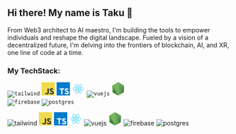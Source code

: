 ## Hi there! My name is Taku 👋

From Web3 architect to AI maestro, I'm building the tools to empower individuals and reshape the digital landscape. Fueled by a vision of a decentralized future, I'm delving into the frontiers of blockchain, AI, and XR, one line of code at a time.

### My TechStack:

<code><img height="30" alt="tailwind" src="https://www.svgrepo.com/show/354431/tailwindcss-icon.svg"></code>
<code><img height="30" alt="javascript" src="https://raw.githubusercontent.com/github/explore/80688e429a7d4ef2fca1e82350fe8e3517d3494d/topics/javascript/javascript.png"></code>
<code><img height="30" alt="typescript" src="https://raw.githubusercontent.com/github/explore/80688e429a7d4ef2fca1e82350fe8e3517d3494d/topics/typescript/typescript.png"></code>
<code><img height="30" alt="react" src="https://raw.githubusercontent.com/github/explore/80688e429a7d4ef2fca1e82350fe8e3517d3494d/topics/react/react.png"></code>
<code><img height="30" alt="vuejs" src="https://uxwing.com/wp-content/themes/uxwing/download/brands-and-social-media/vue-js-icon.png"></code>
<code><img height="30" alt="nodejs" src="https://raw.githubusercontent.com/github/explore/80688e429a7d4ef2fca1e82350fe8e3517d3494d/topics/nodejs/nodejs.png"></code>  
<code><img height="30" alt="firebase" src="https://cdn4.iconfinder.com/data/icons/google-i-o-2016/512/google_firebase-2-512.png"></code>
<code><img height="30" alt="postgres" src="https://uxwing.com/wp-content/themes/uxwing/download/brands-and-social-media/postgresql-icon.png"></code>

<img height="30" alt="tailwind" src="https://www.svgrepo.com/show/354431/tailwindcss-icon.svg">
<img height="30" alt="javascript" src="https://raw.githubusercontent.com/github/explore/80688e429a7d4ef2fca1e82350fe8e3517d3494d/topics/javascript/javascript.png">
<img height="30" alt="typescript" src="https://raw.githubusercontent.com/github/explore/80688e429a7d4ef2fca1e82350fe8e3517d3494d/topics/typescript/typescript.png">
<img height="30" alt="react" src="https://raw.githubusercontent.com/github/explore/80688e429a7d4ef2fca1e82350fe8e3517d3494d/topics/react/react.png">
<img height="30" alt="vuejs" src="https://uxwing.com/wp-content/themes/uxwing/download/brands-and-social-media/vue-js-icon.png">
<img height="30" alt="nodejs" src="https://raw.githubusercontent.com/github/explore/80688e429a7d4ef2fca1e82350fe8e3517d3494d/topics/nodejs/nodejs.png">
<img height="30" alt="firebase" src="https://cdn4.iconfinder.com/data/icons/google-i-o-2016/512/google_firebase-2-512.png">
<img height="30" alt="postgres" src="https://uxwing.com/wp-content/themes/uxwing/download/brands-and-social-media/postgresql-icon.png">



